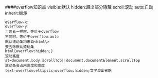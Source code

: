 ####overflow知识点
	visible:默认
	hidden:超出部分隐藏
	scroll:滚动
	auto:自动
	inherit:继承
	
	overflow-x:
	overflow-y:
	当两者一样时，等价于overflow
	不同时，等价于overflow:auto
	默认滚动条均来自<html\>
	要去除默认滚动条
	html{overflow:hidden;}
	滚动高度
	st=document.body.scrollTop||document.documentElement.scrollTop
	滚动条会占用高度和宽度
	text-overflow:ellipsis;overflow:hidden;文字溢出省略  
